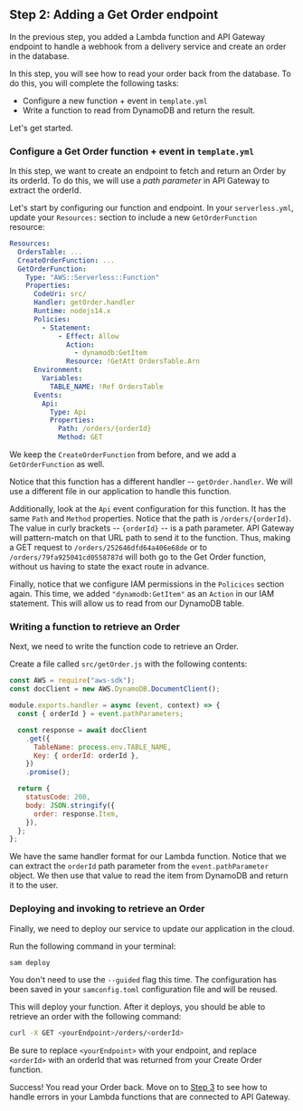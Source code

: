 ## Step 2: Adding a Get Order endpoint

In the previous step, you added a Lambda function and API Gateway endpoint to handle a webhook from a delivery service and create an order in the database.

In this step, you will see how to read your order back from the database. To do this, you will complete the following tasks:

- Configure a new function + event in `template.yml`
- Write a function to read from DynamoDB and return the result.

Let's get started.

### Configure a Get Order function + event in `template.yml`

In this step, we want to create an endpoint to fetch and return an Order by its orderId. To do this, we will use a _path parameter_ in API Gateway to extract the orderId.

Let's start by configuring our function and endpoint. In your `serverless.yml`, update your `Resources:` section to include a new `GetOrderFunction` resource:

```yml
Resources:
  OrdersTable: ...
  CreateOrderFunction: ...
  GetOrderFunction:
    Type: "AWS::Serverless::Function"
    Properties:
      CodeUri: src/
      Handler: getOrder.handler
      Runtime: nodejs14.x
      Policies:
        - Statement:
            - Effect: Allow
              Action:
                - dynamodb:GetItem
              Resource: !GetAtt OrdersTable.Arn
      Environment:
        Variables:
          TABLE_NAME: !Ref OrdersTable
      Events:
        Api:
          Type: Api
          Properties:
            Path: /orders/{orderId}
            Method: GET
```

We keep the `CreateOrderFunction` from before, and we add a `GetOrderFunction` as well.

Notice that this function has a different handler -- `getOrder.handler`. We will use a different file in our application to handle this function.

Additionally, look at the `Api` event configuration for this function. It has the same `Path` and `Method` properties. Notice that the path is `/orders/{orderId}`. The value in curly brackets -- `{orderId}` -- is a path parameter. API Gateway will pattern-match on that URL path to send it to the function. Thus, making a GET request to `/orders/252646dfd64a406e68de` or to `/orders/79fa925041cd0558787d` will both go to the Get Order function, without us having to state the exact route in advance.

Finally, notice that we configure IAM permissions in the `Policices` section again. This time, we added `"dynamodb:GetItem"` as an `Action` in our IAM statement. This will allow us to read from our DynamoDB table.

### Writing a function to retrieve an Order

Next, we need to write the function code to retrieve an Order.

Create a file called `src/getOrder.js` with the following contents:

```js
const AWS = require("aws-sdk");
const docClient = new AWS.DynamoDB.DocumentClient();

module.exports.handler = async (event, context) => {
  const { orderId } = event.pathParameters;

  const response = await docClient
    .get({
      TableName: process.env.TABLE_NAME,
      Key: { orderId: orderId },
    })
    .promise();

  return {
    statusCode: 200,
    body: JSON.stringify({
      order: response.Item,
    }),
  };
};
```

We have the same handler format for our Lambda function. Notice that we can extract the `orderId` path parameter from the `event.pathParameter` object. We then use that value to read the item from DynamoDB and return it to the user.

### Deploying and invoking to retrieve an Order

Finally, we need to deploy our service to update our application in the cloud.

Run the following command in your terminal:

```bash
sam deploy
```

You don't need to use the `--guided` flag this time. The configuration has been saved in your `samconfig.toml` configuration file and will be reused.

This will deploy your function. After it deploys, you should be able to retrieve an order with the following command:

```bash
curl -X GET <yourEndpoint>/orders/<orderId>
```

Be sure to replace `<yourEndpoint>` with your endpoint, and replace `<orderId>` with an orderId that was returned from your Create Order function.

Success! You read your Order back. Move on to [Step 3](./../03-authorization) to see how to handle errors in your Lambda functions that are connected to API Gateway.

